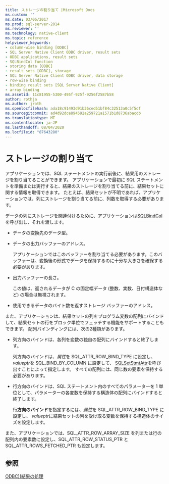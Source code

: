 ```yaml
---
title: ストレージの割り当て |Microsoft Docs
ms.custom: ''
ms.date: 03/06/2017
ms.prod: sql-server-2014
ms.reviewer: ''
ms.technology: native-client
ms.topic: reference
helpviewer_keywords:
- column-wise binding [ODBC]
- SQL Server Native Client ODBC driver, result sets
- ODBC applications, result sets
- SQLBindCol function
- storing data [ODBC]
- result sets [ODBC], storage
- SQL Server Native Client ODBC driver, data storage
- row-wise binding
- binding result sets [SQL Server Native Client]
- array binding
ms.assetid: 11c81955-5300-495f-925f-9256f2587b58
author: rothja
ms.author: jroth
ms.openlocfilehash: ada18c91493d91b36ced51bf84c32513a0c5f5df
ms.sourcegitcommit: ad4d92dce894592a259721a1571b1d8736abacdb
ms.translationtype: MT
ms.contentlocale: ja-JP
ms.lasthandoff: 08/04/2020
ms.locfileid: "87643280"
---
```

# <a name="assigning-storage"></a>ストレージの割り当て
  アプリケーションでは、SQL ステートメントの実行前後に、結果用のストレージを割り当てることができます。 アプリケーションで最初に SQL ステートメントを準備または実行すると、結果のストレージを割り当てる前に、結果セットに関する情報を取得できます。 たとえば、結果セットが不明であれば、アプリケーションでは、列にストレージを割り当てる前に、列数を取得する必要があります。  
  
 データの列にストレージを関連付けるために、アプリケーションは[SQLBindCol](../native-client-odbc-api/sqlbindcol.md)を呼び出し、それを渡します。  
  
-   データの変換先のデータ型。  
  
-   データの出力バッファーのアドレス。  
  
     アプリケーションではこのバッファーを割り当てる必要があります。このバッファーは、変換後の形式でデータを保持するのに十分な大きさを確保する必要があります。  
  
-   出力バッファーの長さ。  
  
     この値は、返されるデータが C の固定幅データ (整数、実数、日付構造体など) の場合は無視されます。  
  
-   使用できるデータのバイト数を返すストレージ バッファーのアドレス。  
  
 また、アプリケーションは、結果セットの列をプログラム変数の配列にバインドして、結果セットの行をブロック単位でフェッチする機能をサポートすることもできます。 配列バインディングには、次の2種類があります。  
  
-   列方向のバインドは、各列を変数の独自の配列にバインドすると終了します。  
  
     列方向のバインドは、*属性*を SQL_ATTR_ROW_BIND_TYPE に設定し、 *valueptr*を SQL_BIND_BY_COLUMN に設定して、 [SQLSetStmtAttr](../native-client-odbc-api/sqlsetstmtattr.md)を呼び出すことによって指定します。 すべての配列には、同じ数の要素を保持する必要があります。  
  
-   行方向のバインドは、SQL ステートメント内のすべてのパラメーターを 1 単位として、パラメーターの各変数を保持する構造体の配列にバインドすると終了します。  
  
     行**方向のバインド**を指定するには、*属性*を SQL_ATTR_ROW_BIND_TYPE に設定し、 *valueptr*に結果セットの列を受け取る変数を保持する構造体のサイズを設定します。  
  
 また、アプリケーションでは、SQL_ATTR_ROW_ARRAY_SIZE を列または行の配列内の要素数に設定し、SQL_ATTR_ROW_STATUS_PTR と SQL_ATTR_ROWS_FETCHED_PTR も設定します。  
  
## <a name="see-also"></a>参照  
 [ODBC&#41;&#40;結果の処理](processing-results-odbc.md)  
  
  
